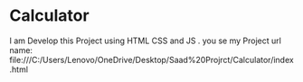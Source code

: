 # Calculator
I am Develop this Project using HTML CSS and JS . you se my Project url name: file:///C:/Users/Lenovo/OneDrive/Desktop/Saad%20Projrct/Calculator/index.html
